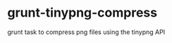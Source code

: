 grunt-tinypng-compress
======================

grunt task to compress png files using the tinypng API
